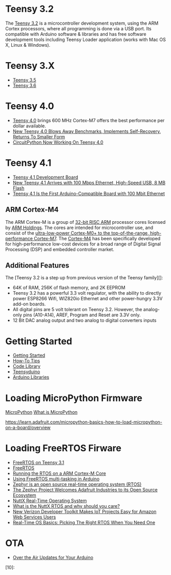 # Teensy 3.2
The [Teensy 3.2][06] is a microcontroller development system,
using the ARM Cortex processors,
where all programming is done via a USB port.
Its compatible with Arduino software & libraries and has
free software development tools including Teensy Loader application
(works with Mac OS X, Linux & Windows).

# Teensy 3.X
* [Teensy 3.5](https://www.sparkfun.com/products/14055?utm_campaign=September+15%2C+2016&utm_source=hs_email&utm_medium=email&utm_content=35839602&_hsenc=p2ANqtz-_u6ZjfDLKRGNuGXIM27xBEjiiruIq3OthnasBlr6PeUld5krSOu7tNKhFFek4XVSRWauD1rvX2vXL29tLTjelNMOj0rg&_hsmi=35839568)
* [Teensy 3.6](https://www.sparkfun.com/products/14057?utm_campaign=September+15%2C+2016&utm_source=hs_email&utm_medium=email&utm_content=35839602&_hsenc=p2ANqtz--YLeNo8yN27XQdXKoYvoc5GLCvJFvVW_Uqy5vjQKlFNHwp5_ETiq7y3BJmyU914Fxa_Jh7cRHpwq__Gw0l-Ci0QGsEjA&_hsmi=35839568)
# Teensy 4.0
* [Teensy 4.0](https://blog.hackster.io/teensy-4-0-brings-600-mhz-cortex-m7-to-the-arduino-world-13d451477918) brings 600 MHz Cortex-M7 offers the best performance per dollar available.
 * [New Teensy 4.0 Blows Away Benchmarks, Implements Self-Recovery, Returns To Smaller Form](https://hackaday.com/2019/08/07/new-teensy-4-0-blows-away-benchmarks-implements-self-recovery-returns-to-smaller-form/)
 * [CircuitPython Now Working On Teensy 4.0](https://hackaday.com/2020/01/14/circuitpython-now-working-on-teensy-4-0/)
# Teensy 4.1
* [Teensy 4.1 Development Board](https://www.pjrc.com/store/teensy41.html)
* [New Teensy 4.1 Arrives with 100 Mbps Ethernet, High-Speed USB, 8 MB Flash](https://hackaday.com/2020/05/11/new-teensy-4-1-arrives-with-100-mbps-ethernet-high-speed-usb-8-mb-flash/)
* [Teensy 4.1 Is the First Arduino-Compatible Board with 100 Mbit Ethernet](https://www.hackster.io/news/teensy-4-1-is-the-first-arduino-compatible-board-with-100-mbit-ethernet-2f4ff34384b6)

## ARM Cortex-M4
The ARM Cortex-M is a group of [32-bit RISC ARM][03] processor cores licensed by [ARM Holdings][02].
The cores are intended for microcontroller use, and consist of
the [ultra-low-power Cortex-M0+ to the top-of-the-range, high-performance Cortex-M7][05].
The [Cortex-M4][04] has been specifically developed for high-performance low-cost devices
for a broad range of Digital Signal Processing (DSP) and embedded controller market.

## Additional Features
The [Teensy 3.2 is a step up from previous version of the Teensy family][]:

* 64K of RAM, 256K of flash memory, and 2K EEPROM
* Teensy 3.2 has a powerful 3.3 volt regulator,
with the ability to directly power ESP8266 Wifi,
WIZ820io Ethernet and other power-hungry 3.3V add-on boards.
* All digital pins are 5 volt tolerant on Teensy 3.2. However,
the analog-only pins (A10-A14), AREF, Program and Reset are 3.3V only.
* 12 Bit DAC analog output and two analog to digital converters inputs

# Getting Started
* [Getting Started](http://www.pjrc.com/teensy/first_use.html)
* [How-To Tips](http://www.pjrc.com/teensy/pins.html)
* [Code Library](http://www.pjrc.com/teensy/usb_debug_only.html)
* [Teensyduino](http://www.pjrc.com/teensy/teensyduino.html)
* [Arduino Libraries](http://www.pjrc.com/teensy/td_libs.html)

# Loading MicroPython Firmware
[MicroPython][01]
[What is MicroPython][02]

https://learn.adafruit.com/micropython-basics-how-to-load-micropython-on-a-board/overview

# Loading FreeRTOS Firware
* [FreeRTOS on Teensy 3.1](http://rishifranklin.blogspot.com/2014/03/freertos-on-teensy-31.html)
* [FreeRTOS](mavweb.mnsu.edu/hen/lec/FreeRTOS-TaskManagement_p1.pptx)
* [Running the RTOS on a ARM Cortex-M Core](http://www.freertos.org/RTOS-Cortex-M3-M4.html)
* [Using FreeRTOS multi-tasking in Arduino](https://www.hackster.io/feilipu/using-freertos-multi-tasking-in-arduino-ebc3cc)
* [Zephyr is an open source real-time operating system (RTOS)](https://hackaday.com/2018/04/11/zephyr-adds-features-platforms-and-windows/)
* [The Zephyr Project Welcomes Adafruit Industries to its Open Source Ecosystem](https://blog.adafruit.com/2020/03/02/the-zephyr-project-welcomes-adafruit-industries-to-its-open-source-ecosystem-zephyriot-zephyriot-linuxfoundation-linux-adafruit/)
* [NuttX Real-Time Operating System](http://www.nuttx.org/)
* [What is the NuttX RTOS and why should you care?](https://www.embedded.com/electronics-blogs/say-what-/4458729/What-is-the-NuttX-RTOS-and-why-should-you-care-)
* [New Verizon Developer Toolkit Makes IoT Projects Easy for Amazon Web Services Users](https://iotbusinessnews.com/2018/11/30/27014-new-verizon-developer-toolkit-makes-iot-projects-easy-for-amazon-web-services-users/)
* [Real-Time OS Basics: Picking The Right RTOS When You Need One](https://hackaday.com/2021/02/24/real-time-os-basics-picking-the-right-rtos-when-you-need-one/)

# OTA
* [Over the Air Updates for Your Arduino](https://hackaday.com/2018/01/18/over-the-air-updates-for-your-arduino/)



[01]:https://www.micropython.org/
[02]:http://www.arm.com/
[03]:https://en.wikipedia.org/wiki/ARM_architecture
[04]:https://www.arm.com/products/processors/cortex-m/cortex-m4-processor.php
[05]:http://ambiqmicro.com/news/why-choose-arm-cortex-m4-over-m0-wearables-and-iot
[06]:http://www.pjrc.com/teensy/index.html
[07]:http://www.pjrc.com/teensy/teensy31.html#specs
[08]:
[09]:
[10]:
